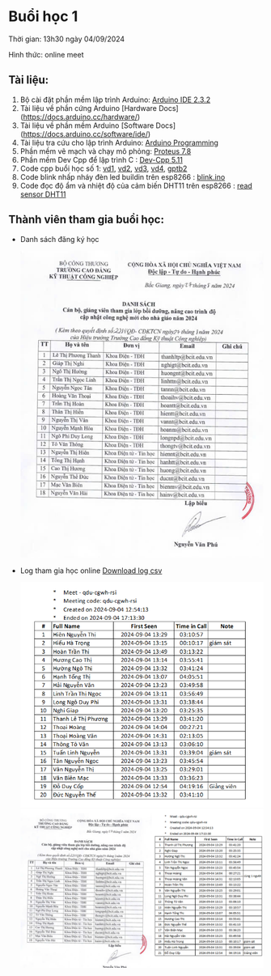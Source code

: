 # Buổi học 1

Thời gian: 13h30 ngày 04/09/2024

Hình thức: online meet

## Tài liệu:

1. Bộ cài đặt phần mềm lập trình Arduino: [Arduino IDE 2.3.2](https://www.arduino.cc/en/software)
2. Tài liệu về phần cứng Arduino [Hardware Docs] (https://docs.arduino.cc/hardware/)
3. Tài liệu về phần mềm Arduino [Software Docs] (https://docs.arduino.cc/software/ide/)
4. Tài liệu tra cứu cho lập trình Arduino: [Arduino Programming](https://docs.arduino.cc/programming)
5. Phần mềm vẽ mạch và chạy mô phỏng: [Proteus 7.8](https://drive.google.com/file/d/1RC12hwjVEnWNopd_tyWFzn0z3XM9Vc0x/view?usp=sharing)
6. Phần mềm Dev Cpp để lập trình C : [Dev-Cpp 5.11](https://sourceforge.net/projects/orwelldevcpp/files/Portable%20Releases/Dev-Cpp%205.11%20TDM-GCC%20x64%204.9.2%20Portable.7z/download)
7. Code cpp buổi học số 1: [vd1](day1/vd1.cpp),  [vd2](day1/vd2.cpp),  [vd3](day1/vd3.cpp),  [vd4](day1/vd4.cpp),  [gptb2](day1/gptb2.cpp)
8. Code blink nhấp nháy đèn led buildin trên esp8266 : [blink.ino](day1/blink.ino)
9. Code đọc độ ẩm và nhiệt độ của cảm biến DHT11 trên esp8266 : [read sensor DHT11](day1/doc_cam_bien_DHT11.ino)

## Thành viên tham gia buổi học: 
- Danh sách đăng ký học
  
  ![](day1/ds_hocvien.jpg)
- Log tham gia học online [Download log csv](day1/log.csv) 
  
  ![](day1/ds_day1.png)
  ![](day1/sort.png)
  
  


